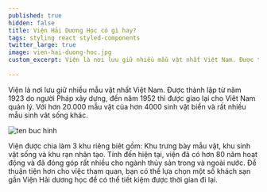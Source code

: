 ```yaml
---
published: true
hidden: false
title: Viện Hải Dương Học có gì hay?
tags: styling react styled-components
twitter_large: true
image: vien-hai-duong-hoc.jpg
custom_excerpt: Viện là nơi lưu giữ nhiều mẫu vật nhất Việt Nam. Được thành lập từ năm 1923 do người Pháp xây dựng, đến năm 1952 thì được giao lại cho Viêt Nam quản lý.
 
---
```


Viện là nơi lưu giữ nhiều mẫu vật nhất Việt Nam. Được thành lập từ năm 1923 do người Pháp xây dựng, đến năm 1952 thì được giao lại cho Viêt Nam quản lý. Với hơn 20.000 mẫu vật của hơn 4000 sinh vật biển và rất nhiều mẫu sinh vât sống khác.

![ten buc hinh](https://i.imgur.com/g1mR06D.jpg "ten buc hinh")

Viện được chia làm 3 khu riêng biêt gồm: Khu trưng bày mẫu vật, khu sinh vật sống và khu rạn nhân tạo. Tính đến hiện tại, viện đã có hơn 80 năm hoạt động và đã đóng góp rất nhiều cho ngành thủy sản trong và ngoài nước. Để thuận tiện hơn cho việc tham quan, bạn có thể lựa chọn một số khách sạn gần Viện Hải dương học để có thể tiết kiệm được thời gian đi lại.